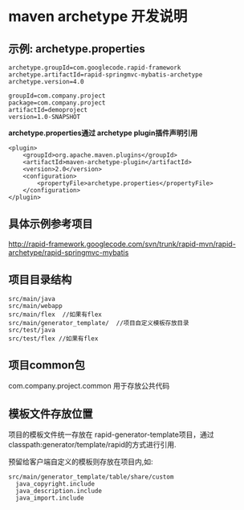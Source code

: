# maven archetype 开发说明 #


## 示例: archetype.properties ##
```
archetype.groupId=com.googlecode.rapid-framework
archetype.artifactId=rapid-springmvc-mybatis-archetype
archetype.version=4.0

groupId=com.company.project
package=com.company.project
artifactId=demoproject
version=1.0-SNAPSHOT
```

**archetype.properties通过 archetype plugin插件声明引用**

```
<plugin>
	<groupId>org.apache.maven.plugins</groupId>
	<artifactId>maven-archetype-plugin</artifactId>
	<version>2.0</version>
	<configuration>
		<propertyFile>archetype.properties</propertyFile>
	</configuration>
</plugin>
```

## 具体示例参考项目 ##
http://rapid-framework.googlecode.com/svn/trunk/rapid-mvn/rapid-archetype/rapid-springmvc-mybatis

## 项目目录结构 ##
```
src/main/java
src/main/webapp
src/main/flex  //如果有flex
src/main/generator_template/  //项目自定义模板存放目录
src/test/java
src/test/flex //如果有flex
```

## 项目common包 ##
com.company.project.common 用于存放公共代码

## 模板文件存放位置 ##
项目的模板文件统一存放在 rapid-generator-template项目，通过 classpath:generator/template/rapid的方式进行引用.

预留给客户端自定义的模板则存放在项目内,如:
```
src/main/generator_template/table/share/custom
  java_copyright.include
  java_description.include
  java_import.include
```